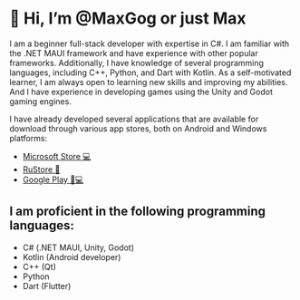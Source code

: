 # 👋 Hi, I’m @MaxGog or just Max

I am a beginner full-stack developer with expertise in C#. I am familiar with the .NET MAUI framework and have experience with other popular frameworks. Additionally, I have knowledge of several programming languages, including C++, Python, and Dart with Kotlin. As a self-motivated learner, I am always open to learning new skills and improving my abilities. And I have experience in developing games using the Unity and Godot gaming engines.

I have already developed several applications that are available for download through various app stores, both on Android and Windows platforms:
- [Microsoft Store 💻](https://apps.microsoft.com/search/publisher?name=MaxGog)
- [RuStore 📱](https://www.rustore.ru/catalog/developer/2567324f)
- [Google Play 📱💻](https://play.google.com/store/apps/dev?id=8907255934424789335)

## I am proficient in the following programming languages:
- C# (.NET MAUI, Unity, Godot)
- Kotlin (Android developer)
- C++ (Qt)
- Python
- Dart (Flutter)

